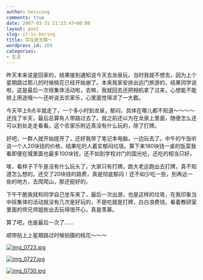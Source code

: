 ```yaml
---
author: hesicong
comments: true
date: 2007-03-31 21:53:47+00:00
layout: post
slug: it-is-boring
title: 实在是无聊～
wordpress_id: 169
categories:
- 生活
---
```



昨天本来说是回家的，结果接到通知说今天去龙泉玩，当时我就不想去，因为上个星期路过那儿的时候桃花已经开始谢了。本来我家安排出远门旅游的，结果同学说啦，这是最后一次班集体活动啦，去嘛，我就回去还把相机拿了过来，心想能不能排上用途哦～～还听说去农家乐，心里面觉得凉了一大截。

今天早上8点半就走了，一个多小时到龙泉，郁闷，具体在哪儿都不知道～～～～还找了半天，最后总算有人带路过去了。我之前还以为在龙泉上里面，随便怎么还可以到处走走看看。这个农家乐附近真没有什么玩的，除了打牌。

好吧，一群人就开始搓开了，还好我带了笔记本电脑，一边玩去了。中午的午饭听说一个人20块钱的价格，结果吃的人着实郁闷垃圾。算下来180块钱一桌的饭菜我看即便在城里面也最多100块钱，还不如到学校对门的国光吃，还吃的相当只好。

唉，看样子下午是没有什么玩头了，大家只有打牌。跑大老远跑出去打牌，真不知道怎么想的。还交了20块钱的路费，真是彻底郁闷！还不如少吃一些，到再远一些的地方，去爬爬山，那还挺好的。

下午干脆我就和同学自己坐车来了，最后一次出游，也是这样的垃圾，在我印象当中班集体的活动就没有几次是好玩的，不是吃就是打牌，白白浪费钱。看着教研室里面的师兄师姐些出去玩得很开心，真是羡慕。

算了吧，也是最后一次了……

顺带贴上上星期路过时候拍摄的桃花～～～

[![img_0723.jpg](/images/others/thumbs/thumbs_img_0723.jpg)](/images/others/img_0723.jpg)

[![img_0727.jpg](/images/others/thumbs/thumbs_img_0727.jpg)](/images/others/img_0727.jpg)

[![img_0730.jpg](/images/others/thumbs/thumbs_img_0730.jpg)](/images/others/img_0730.jpg)
